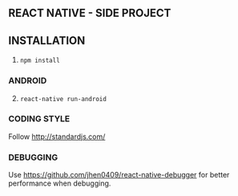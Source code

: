 ## REACT NATIVE - SIDE PROJECT ##

## INSTALLATION ##

1. ```npm install```

### ANDROID
2. ```react-native run-android```


### CODING STYLE

Follow  http://standardjs.com/

### DEBUGGING

Use https://github.com/jhen0409/react-native-debugger for better performance when debugging.
